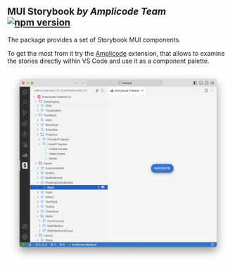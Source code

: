 ## MUI Storybook _by Amplicode Team_ [![npm version](https://img.shields.io/npm/v/@amplicode/amplicode-ra-storybook.svg)](https://www.npmjs.com/package/@amplicode/amplicode-ra-storybook)

The package provides a set of Storybook MUI components.

To get the most from it try the [Amplicode](https://marketplace.visualstudio.com/items?itemName=haulmont-tech-ltd.amplicode-frontend) extension, that allows to examine the stories directly within VS Code and use it as a component palette.

![palette and preview](media/palette_and_preview.png)